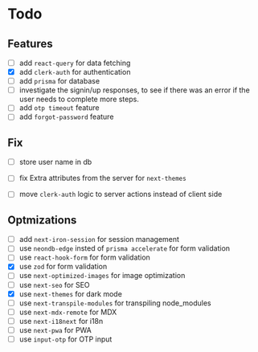 # Todo

## Features

- [ ] add `react-query` for data fetching
- [x] add `clerk-auth` for authentication
- [ ] add `prisma` for database
- [ ] investigate the signin/up responses, to see if there was an error if the
      user needs to complete more steps.
- [ ] add `otp timeout` feature
- [ ] add `forgot-password` feature

## Fix

- [ ] store user name in db

- [ ] fix Extra attributes from the server for `next-themes`
- [ ] move `clerk-auth` logic to server actions instead of client side

## Optmizations

- [ ] add `next-iron-session` for session management
- [ ] use `neondb-edge` insted of `prisma accelerate` for form validation
- [ ] use `react-hook-form` for form validation
- [x] use `zod` for form validation
- [ ] use `next-optimized-images` for image optimization
- [ ] use `next-seo` for SEO
- [x] use `next-themes` for dark mode
- [ ] use `next-transpile-modules` for transpiling node_modules
- [ ] use `next-mdx-remote` for MDX
- [ ] use `next-i18next` for i18n
- [ ] use `next-pwa` for PWA
- [ ] use `input-otp` for OTP input
